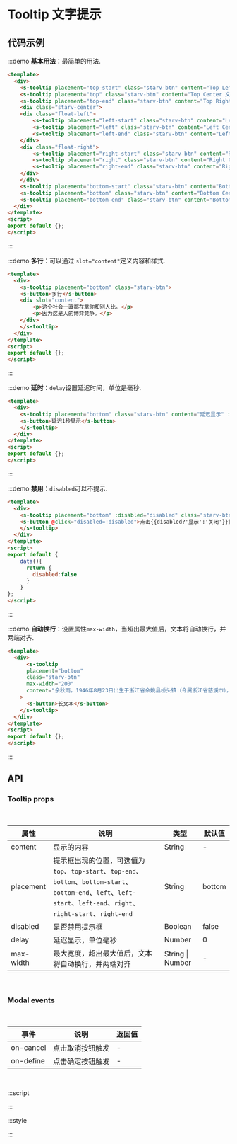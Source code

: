 # Tooltip 文字提示

## 代码示例

:::demo
**基本用法**：最简单的用法.

```html
<template>
  <div>
    <s-tooltip placement="top-start" class="starv-btn" content="Top Left 文字提示"><s-button>上左</s-button></s-tooltip>
    <s-tooltip placement="top" class="starv-btn" content="Top Center 文字提示"><s-button>上中</s-button></s-tooltip>
    <s-tooltip placement="top-end" class="starv-btn" content="Top Right 文字提示"><s-button>上右</s-button></s-tooltip>
    <div class="starv-center">
    <div class="float-left">
        <s-tooltip placement="left-start" class="starv-btn" content="Left Top 文字提示"><s-button>左上</s-button></s-tooltip>
        <s-tooltip placement="left" class="starv-btn" content="Left Center 文字提示"><s-button>左中</s-button></s-tooltip>
        <s-tooltip placement="left-end" class="starv-btn" content="Left Bottom 文字提示"><s-button>左下</s-button></s-tooltip>
    </div>
    <div class="float-right">
        <s-tooltip placement="right-start" class="starv-btn" content="Right Top 文字提示"><s-button>右上</s-button></s-tooltip>
        <s-tooltip placement="right" class="starv-btn" content="Right Center 文字提示"><s-button>右中</s-button></s-tooltip>
        <s-tooltip placement="right-end" class="starv-btn" content="Right Bottom 文字提示"><s-button>右下</s-button></s-tooltip>
    </div>
    </div>
    <s-tooltip placement="bottom-start" class="starv-btn" content="Bottom Left 文字提示"><s-button>下左</s-button></s-tooltip>
    <s-tooltip placement="bottom" class="starv-btn" content="Bottom Center 文字提示"><s-button>下中</s-button></s-tooltip>
    <s-tooltip placement="bottom-end" class="starv-btn" content="Bottom Right 文字提示"><s-button>下右</s-button></s-tooltip>
  </div>
</template>
<script>
export default {};
</script>
```
:::

:::demo
**多行**：可以通过 `slot="content"`定义内容和样式.

```html
<template>
  <div>
    <s-tooltip placement="bottom" class="starv-btn">
    <s-button>多行</s-button>
    <div slot="content">
        <p>这个社会一直都在拿你和别人比。</p>
        <p>因为这是人的博弈竞争。</p>
    </div>
    </s-tooltip>
  </div>
</template>
<script>
export default {};
</script>
```
:::

:::demo
**延时**：`delay`设置延迟时间，单位是毫秒.

```html
<template>
  <div>
    <s-tooltip placement="bottom" class="starv-btn" content="延迟显示" :delay="1000">
    <s-button>延迟1秒显示</s-button>
    </s-tooltip>
  </div>
</template>
<script>
export default {};
</script>
```
:::

:::demo
**禁用**：`disabled`可以不提示.

```html
<template>
  <div>
    <s-tooltip placement="bottom" :disabled="disabled" class="starv-btn" content="点击关闭提示">
    <s-button @click="disabled=!disabled">点击{{disabled?'显示':'关闭'}}提示</s-button>
    </s-tooltip>
  </div>
</template>
<script>
export default {
    data(){
      return {
        disabled:false
      }
    }
};
</script>
```
:::

:::demo
**自动换行**：设置属性`max-width`，当超出最大值后，文本将自动换行，并两端对齐.

```html
<template>
  <div>
      <s-tooltip
      placement="bottom"
      class="starv-btn"
      max-width="200"
      content="余秋雨，1946年8月23日出生于浙江省余姚县桥头镇（今属浙江省慈溪市），中国著名文化学者，理论家、文化史学家、散文家。"
    >
      <s-button>长文本</s-button>
    </s-tooltip>
  </div>
</template>
<script>
export default {};
</script>
```
:::

## API

### Tooltip props

<br/>

|  属性  | 说明  |  类型  |  默认值  |
|  ----  | ---- |  ----  |  ----   |
|  content  | 显示的内容 |  String  |  -  |
|  placement  | 提示框出现的位置，可选值为`top`、`top-start`、`top-end`、`bottom`、`bottom-start`、`bottom-end`、`left`、`left-start`、`left-end`、`right`、`right-start`、`right-end` |  String  |  bottom  |
|  disabled  | 是否禁用提示框  |  Boolean  |  false  |
|  delay  | 延迟显示，单位毫秒  |  Number  |  0 |
|  max-width  | 最大宽度，超出最大值后，文本将自动换行，并两端对齐  |  String \| Number  |  -  |

<br/>

### Modal events

<br/>

|  事件  | 说明  | 返回值  |
|  ----  | ---- | ---- |
|   on-cancel   | 点击取消按钮触发 |  -  |
|   on-define   | 点击确定按钮触发 |  -  |

<br/>

:::script
<script>
export default {
    data(){
      return {
        disabled:false
      }
    }
};
</script>
:::

:::style
<style scoped>
.starv-center {
  width: 360px;
  height: 140px;
  margin: auto;
  overflow: hidden;
}
.float-left {
  float: left;
  height: 140px;
  width: 62px;
}
.float-right {
  float: right;
  height: 140px;
  width: 62px;
}
</style>
:::